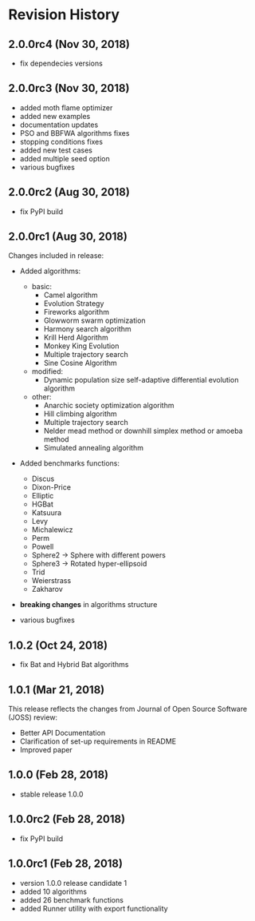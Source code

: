 # Revision History

## 2.0.0rc4 (Nov 30, 2018)

- fix dependecies versions

## 2.0.0rc3 (Nov 30, 2018)

- added moth flame optimizer
- added new examples
- documentation updates
- PSO and BBFWA algorithms fixes
- stopping conditions fixes
- added new test cases
- added multiple seed option
- various bugfixes

## 2.0.0rc2 (Aug 30, 2018)

- fix PyPI build

## 2.0.0rc1 (Aug 30, 2018)

Changes included in release:

- Added algorithms:
    - basic:
        - Camel algorithm
        - Evolution Strategy
        - Fireworks algorithm
        - Glowworm swarm optimization
        - Harmony search algorithm
        - Krill Herd Algorithm
        - Monkey King Evolution
        - Multiple trajectory search
        - Sine Cosine Algorithm
    - modified:
        - Dynamic population size self-adaptive differential evolution algorithm
    - other:
        - Anarchic society optimization algorithm
        - Hill climbing algorithm
        - Multiple trajectory search
        - Nelder mead method or downhill simplex method or amoeba method
        - Simulated annealing algorithm

- Added benchmarks functions:
    - Discus
    - Dixon-Price
    - Elliptic
    - HGBat
    - Katsuura
    - Levy
    - Michalewicz
    - Perm
    - Powell
    - Sphere2 -> Sphere with different powers
    - Sphere3 -> Rotated hyper-ellipsoid
    - Trid
    - Weierstrass
    - Zakharov

- **breaking changes** in algorithms structure
- various bugfixes

## 1.0.2 (Oct 24, 2018)

- fix Bat and Hybrid Bat algorithms

## 1.0.1 (Mar 21, 2018)

This release reflects the changes from Journal of Open Source Software (JOSS) review:

- Better API Documentation
- Clarification of set-up requirements in README
- Improved paper

## 1.0.0 (Feb 28, 2018)

- stable release 1.0.0

## 1.0.0rc2 (Feb 28, 2018)

- fix PyPI build

## 1.0.0rc1 (Feb 28, 2018)

- version 1.0.0 release candidate 1
- added 10 algorithms
- added 26 benchmark functions
- added Runner utility with export functionality
